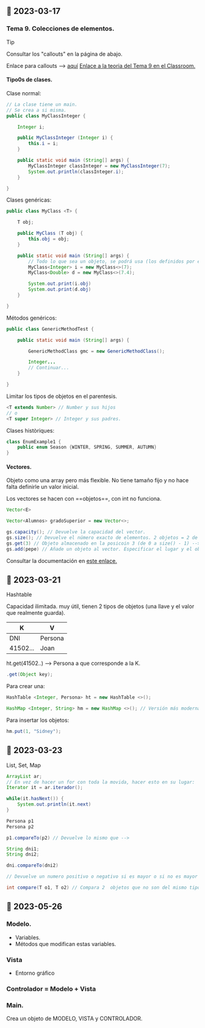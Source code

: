 ## 📓 2023-03-17

### Tema 9. Colecciones de elementos.

> [!tip]
> Consultar los "callouts" en la página de abajo.

Enlace para callouts --> [aquí](https://help.obsidian.md/Editing+and+formatting/Callouts)
[Enlace a la teoria del Tema 9 en el Classroom.](https://classroom.google.com/c/NTQ3OTA2ODI1NTg5/m/NTQ3OTA2ODI1NjU2/details)

#### Tipo0s de clases.

Clase normal:

````java
// La clase tiene un main.
// Se crea a si misma.
public class MyClassInteger {

	Integer i;

	public MyClassInteger (Integer i) {
		this.i = i;
	}

	public static void main (String[] args) {
		MyClassInteger classInteger = new MyClassInteger(7);
		System.out.println(classInteger.i);
	}

}
````

Clases genéricas:

````java
public class MyClass <T> {

	T obj;

	public MyClass (T obj) {
		this.obj = obj;
	}

	public static void main (String[] args) {
		// Todo lo que sea un objeto, se podrá usa (los definidos por el usuario tambien)
		MyClass<Integer> i = new MyClass<>(7);
		MyClass<Double> d = new MyClass<>(7.4);

		System.out.print(i.obj)
		System.out.print(d.obj)
	}

}
````

Métodos genéricos:

````java
public class GenericMethodTest {

	public static void main (String[] args) {

		GenericMethodClass gmc = new GenericMethodClass();

		Integer...
		// Continuar...
	}

}
````

Limitar los tipos de objetos en el parentesis.

````java
<T extends Number> // Number y sus hijos
// o
<T super Integer> // Integer y sus padres. 
````

Clases històriques:

````java
class EnumExample1 {
	public enum Season {WINTER, SPRING, SUMMER, AUTUMN}
}
````

#### Vectores.

Objeto como una array pero más flexible. No tiene tamaño fijo y no hace falta definirle un valor inicial.

Los vectores se hacen con ==objetos==, con int no funciona.

````java
Vector<E>

Vector<Alumnos> gradoSuperior = new Vector<>;

gs.capacity(); // Devuelve la capacidad del vector.
gs.size(); // Devuelve el número exacto de elementos. 2 objetos = 2 de size.
gs.get(3) // Objeto almacenado en la posicoin 3 (de 0 a size() - 1) --> size = 4
gs.add(pepe) // Añade un objeto al vector. Especificar el lugar y el objeto. Lo moverá automáticamente.
````

Consultar la documentación en [este enlace.](https://docs.oracle.com/javase/8/docs/api/java/util/Vector.html)

## 📓 2023-03-21

Hashtable

Capacidad ilimitada. muy útil, tienen 2 tipos de objetos (una llave y el valor que realmente guarda). 

| K        | V       |
| -------- | ------- |
| DNI      | Persona |
| 41502... | Joan    |

ht.get(41502..) --> Persona a que corresponde a la K.

````java
.get(Object key);
````

Para crear una:

````java
HashTable <Integer, Persona> ht = new HashTable <>();

HashMap <Integer, String> hm = new HashMap <>(); // Versión más moderna.
````

Para insertar los objetos:

````java
hm.put(1, "Sidney");
````

## 📓 2023-03-23

List, Set, Map

````java
ArrayList ar;
// En vez de hacer un for con toda la movida, hacer esto en su lugar:
Iterator it = ar.iterador();

while(it.hasNext()) {
	System.out.println(it.next)
}
````

````java
Persona p1
Persona p2

p1.compareTo(p2) // Devuelve lo mismo que -->

String dni1;
String dni2;

dni.compareTo(dni2)

// Devuelve un numero positivo o negativo si es mayor o si no es mayor
````

````java
int compare(T o1, T o2) // Compara 2  objetos que no son del mismo tipo.
````

## 📓 2023-05-26

### Modelo.

- Variables.
- Métodos que modifican estas variables.

### Vista

- Entorno gráfico

### Controlador = Modelo + Vista

### Main.

Crea un objeto de MODELO, VISTA y CONTROLADOR.

